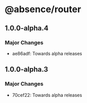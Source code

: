 # @absence/router

## 1.0.0-alpha.4

### Major Changes

- ae86adf: Towards alpha releases

## 1.0.0-alpha.3

### Major Changes

- 70cef22: Towards alpha releases
